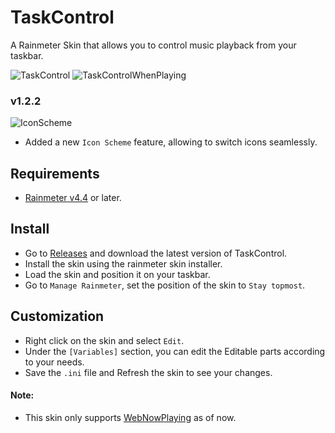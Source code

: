 # TaskControl
A Rainmeter Skin that allows you to control music playback from your taskbar.

![TaskControl](https://i.imgur.com/YbqSczc.png)
![TaskControlWhenPlaying](https://i.imgur.com/IzoGtz9.png)

### v1.2.2
![IconScheme](https://i.imgur.com/SvPB8VC.png)
* Added a new `Icon Scheme` feature, allowing to switch icons seamlessly.

## Requirements
* [Rainmeter v4.4](https://www.rainmeter.net) or later.

## Install
* Go to [Releases](https://github.com/ModkaVartini/TaskControl/releases) and download the latest version of TaskControl.
* Install the skin using the rainmeter skin installer.
* Load the skin and position it on your taskbar.
* Go to `Manage Rainmeter`, set the position of the skin to `Stay topmost`.

## Customization
* Right click on the skin and select `Edit`.
* Under the `[Variables]` section, you can edit the Editable parts according to your needs.
* Save the `.ini` file and Refresh the skin to see your changes.

#### Note:
- This skin only supports [WebNowPlaying](https://github.com/tjhrulz/WebNowPlaying) as of now.
